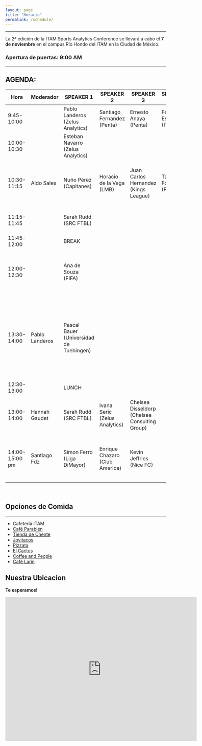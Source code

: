 ```yaml
---
layout: page
title: "Horario"
permalink: /schedule/
---
```

<hr>


La 2ª edición de la ITAM Sports Analytics Conference se llevará a cabo el **7 de noviembre** en el campus Río Hondo del ITAM en la Ciudad de México.

### Apertura de puertas: 9:00 AM


<hr>

## AGENDA:

| Hora          | Moderador       | SPEAKER 1                        | SPEAKER 2                       | SPEAKER 3                        | SPEAKER 4                         | **PLATICA/PANEL**                                                                                                  | IDIOMA  |
|---------------|-----------------|----------------------------------|---------------------------------|----------------------------------|-----------------------------------|---------------------------------------------------------------------------------------------------------------------|---------|
| 9:45-10:00    |                 | Pablo Landeros  <br>(Zelus Analytics) | Santiago Fernandez  <br>(Penta)  | Ernesto Anaya  <br>(Penta)        | Fernando Esponda  <br>(ITAM)       | **Bienvenida**                                                                                                      | Español |
| 10:00-10:30   |                 | Esteban Navarro  <br>(Zelus Analytics) |                                 |                                  |                                   | **Una Breve Introducción a la Analítica Deportiva**                                                                | Español |
| 10:30-11:15   | Aldo Sales      | Nuño Pérez  <br>(Capitanes)      | Horacio de la Vega  <br>(LMB)    | Juan Carlos Hernandez  <br>(Kings League) | Tatiana Fontalvo  <br>(Fanki)      | **PANEL: Nuevas Audiencias: La evolución del marketing y el branding deportivo en LATAM**                          | Español |
| 11:15-11:45   |                 | Sarah Rudd  <br>(SRC FTBL)       |                                 |                                  |                                   | **Creando una cultura de datos ganadora en un equipo de futbol**                                                   | Español |
| 11:45-12:00   |                 | BREAK                            |                                 |                                  |                                   | **-**                                                                                                               | -       |
| 12:00-12:30   |                 | Ana de Souza  <br>(FIFA)         |                                 |                                  |                                   | **Como Competir en la Copa Mundial Femenil cuando todas las posibilidades están en tu contra.**                    | Español |
| 13:30-14:00   | Pablo Landeros  | Pascal Bauer  <br>(Universidad de Tuebingen) |                         |                                  |                                   | **Perspectiva Instantánea con IA: ¿Cómo integran los equipos y entrenadores los datos en tiempo real en sus procesos de toma de decisiones durante los partidos?** | English |
| 12:30-13:00   |                 | LUNCH                            |                                 |                                  |                                   | **-**                                                                                                               | -       |
| 13:00-14:00   | Hannah Gaudet   | Sarah Rudd  <br>(SRC FTBL)       | Ivana Seric  <br>(Zelus Analytics) | Chelsea Disseldorp  <br>(Chelsea Consulting Group) |          | **The Gender Factor: Rethinking Sports Analytics Models for Men and Women**                                        | English |
| 14:00-15:00 pm   | Santiago Fdz    | Simon Ferro  <br>(Liga DiMayor)  | Enrique Chazaro  <br>(Club America) | Kevin Jeffries  <br>(Nice FC)     |                                   | **Transformando Data en Goles: Casos de Éxito de la Analítica Deportiva en el Fútbol Latinoamericano**             | English |


<br>



## Opciones de Comida
---

- Cafetería ITAM
- [Café Parabién](https://maps.app.goo.gl/f6UV8XaL8myg7Nis8)
- [Tienda de Chente](https://maps.app.goo.gl/CFUP7nApMaLBwcN49)
- [Jovitacos](https://maps.app.goo.gl/MasJg11kDWEoEpBr8)
- [Pizzata](https://maps.app.goo.gl/crLatjG56r1tmpYd8)
- [El Cactus](https://maps.app.goo.gl/dhHwNb4HWevEy7CH8)
- [Coffee and People](https://maps.app.goo.gl/BazPh9S1XtMhnRSR7)
- [Café Larin](https://maps.app.goo.gl/3aP56YrhY7F3z8z76)



## Nuestra Ubicacion

**Te esperamos!**

<iframe src="https://www.google.com/maps/embed?pb=!1m18!1m12!1m3!1d3764.572418388279!2d-99.20230928879631!3d19.344351843416934!2m3!1f0!2f0!3f0!3m2!1i1024!2i768!4f13.1!3m3!1m2!1s0x85d200057116a1d1%3A0xeb89056e16e93b4f!2sInstituto%20Tecnol%C3%B3gico%20Aut%C3%B3nomo%20de%20M%C3%A9xico!5e0!3m2!1sen!2sus!4v1720803478790!5m2!1sen!2sus" width="600" height="450" style="border:0;" allowfullscreen="" loading="lazy" referrerpolicy="no-referrer-when-downgrade"></iframe>